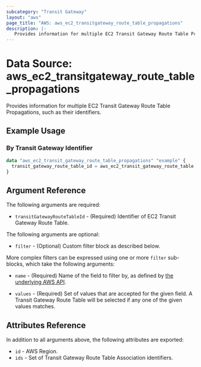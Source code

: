 ```yaml
---
subcategory: "Transit Gateway"
layout: "aws"
page_title: "AWS: aws_ec2_transitgateway_route_table_propagations"
description: |-
   Provides information for multiple EC2 Transit Gateway Route Table Propagations
---
```


# Data Source: aws_ec2_transitgateway_route_table_propagations

Provides information for multiple EC2 Transit Gateway Route Table Propagations, such as their identifiers.

## Example Usage

### By Transit Gateway Identifier

```terraform
data "aws_ec2_transit_gateway_route_table_propagations" "example" {
  transit_gateway_route_table_id = aws_ec2_transit_gateway_route_table.example.id
}
```

## Argument Reference

The following arguments are required:

* `transitGatewayRouteTableId` - (Required) Identifier of EC2 Transit Gateway Route Table.

The following arguments are optional:

* `filter` - (Optional) Custom filter block as described below.

More complex filters can be expressed using one or more `filter` sub-blocks,
which take the following arguments:

* `name` - (Required) Name of the field to filter by, as defined by
  [the underlying AWS API](https://docs.aws.amazon.com/AWSEC2/latest/APIReference/API_GetTransitGatewayRouteTablePropagations.html).

* `values` - (Required) Set of values that are accepted for the given field.
  A Transit Gateway Route Table will be selected if any one of the given values matches.

## Attributes Reference

In addition to all arguments above, the following attributes are exported:

* `id` - AWS Region.
* `ids` - Set of Transit Gateway Route Table Association identifiers.

<!-- cache-key: cdktf-0.17.0-pre.15 input-a62abe28e531fd8e1af6114d984180c2997a6bff69c0a5c03d6e3a0644a3e17c -->